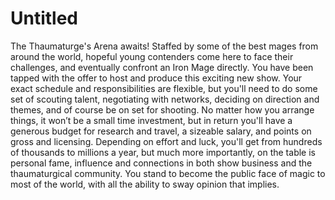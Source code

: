 # Untitled

The Thaumaturge's Arena awaits! Staffed by some of the best mages from around the world, hopeful young contenders come here to face their challenges, and eventually confront an Iron Mage directly. You have been tapped with the offer to host and produce this exciting new show. Your exact schedule and responsibilities are flexible, but you'll need to do some set of scouting talent, negotiating with networks, deciding on direction and themes, and of course be on set for shooting. No matter how you arrange things, it won’t be a small time investment, but in return you'll have a generous budget for research and travel, a sizeable salary, and points on gross and licensing. Depending on effort and luck, you'll get from hundreds of thousands to millions a year, but much more importantly, on the table is personal fame, influence and connections in both show business and the thaumaturgical community. You stand to become the public face of magic to most of the world, with all the ability to sway opinion that implies.